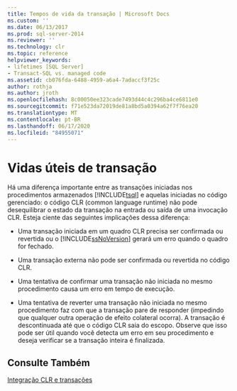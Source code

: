 ```yaml
---
title: Tempos de vida da transação | Microsoft Docs
ms.custom: ''
ms.date: 06/13/2017
ms.prod: sql-server-2014
ms.reviewer: ''
ms.technology: clr
ms.topic: reference
helpviewer_keywords:
- lifetimes [SQL Server]
- Transact-SQL vs. managed code
ms.assetid: cb076fda-6488-4959-a6a4-7adaccf3f25c
author: rothja
ms.author: jroth
ms.openlocfilehash: 8c00050ee323cade7493d44c4c296ba4ce6811e0
ms.sourcegitcommit: f71e523da72019de81a8bd5a0394a62f7f76ea20
ms.translationtype: MT
ms.contentlocale: pt-BR
ms.lasthandoff: 06/17/2020
ms.locfileid: "84955071"
---
```

# <a name="transaction-lifetimes"></a>Vidas úteis de transação
  Há uma diferença importante entre as transações iniciadas nos procedimentos armazenados [!INCLUDE[tsql](../../includes/tsql-md.md)] e aquelas iniciadas no código gerenciado: o código CLR (common language runtime) não pode desequilibrar o estado da transação na entrada ou saída de uma invocação CLR. Esteja ciente das seguintes implicações dessa diferença:  
  
-   Uma transação iniciada em um quadro CLR precisa ser confirmada ou revertida ou o [!INCLUDE[ssNoVersion](../../includes/ssnoversion-md.md)] gerará um erro quando o quadro for fechado.  
  
-   Uma transação externa não pode ser confirmada ou revertida no código CLR.  
  
-   Uma tentativa de confirmar uma transação não iniciada no mesmo procedimento causa um erro em tempo de execução.  
  
-   Uma tentativa de reverter uma transação não iniciada no mesmo procedimento faz com que a transação pare de responder (impedindo que qualquer outra operação de efeito colateral ocorra). A transação é descontinuada até que o código CLR saia do escopo. Observe que isso pode ser útil quando você detecta um erro em seu procedimento e deseja verificar se a transação inteira é finalizada.  
  
## <a name="see-also"></a>Consulte Também  
 [Integração CLR e transações](../native-client-ole-db-transactions/transactions.md)  
  
  

